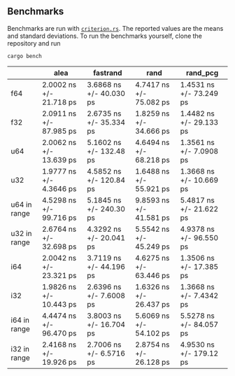 ## Benchmarks

Benchmarks are run with [`criterion.rs`](https://github.com/bheisler/criterion.rs). The reported values are the means and standard deviations. To run the benchmarks yourself, clone the repository and run

```
cargo bench
```

|              | alea                    | fastrand                | rand                    | rand_pcg                |
| ------------ | ----------------------- | ----------------------- | ----------------------- | ----------------------- |
| f64          | 2.0002 ns +/- 21.718 ps | 3.6868 ns +/- 40.030 ps | 4.7417 ns +/- 75.082 ps | 1.4531 ns +/- 73.249 ps |
| f32          | 2.0911 ns +/- 87.985 ps | 2.6735 ns +/- 35.334 ps | 1.8259 ns +/- 34.666 ps | 1.4482 ns +/- 29.133 ps |
| u64          | 2.0062 ns +/- 13.639 ps | 5.1602 ns +/- 132.48 ps | 4.6494 ns +/- 68.218 ps | 1.3561 ns +/- 7.0908 ps |
| u32          | 1.9777 ns +/- 4.3646 ps | 4.5852 ns +/- 120.84 ps | 1.6488 ns +/- 55.921 ps | 1.3668 ns +/- 10.669 ps |
| u64 in range | 4.5298 ns +/- 99.716 ps | 5.1845 ns +/- 240.30 ps | 9.8593 ns +/- 41.581 ps | 5.4817 ns +/- 21.622 ps |
| u32 in range | 2.6764 ns +/- 32.698 ps | 4.3292 ns +/- 20.041 ps | 5.5542 ns +/- 45.249 ps | 4.9378 ns +/- 96.550 ps |
| i64          | 2.0042 ns +/- 23.321 ps | 3.7119 ns +/- 44.196 ps | 4.6275 ns +/- 63.446 ps | 1.3506 ns +/- 17.385 ps |
| i32          | 1.9826 ns +/- 10.443 ps | 2.6396 ns +/- 7.6008 ps | 1.6326 ns +/- 26.437 ps | 1.3668 ns +/- 7.4342 ps |
| i64 in range | 4.4474 ns +/- 96.470 ps | 3.8003 ns +/- 16.704 ps | 5.6069 ns +/- 54.102 ps | 5.5278 ns +/- 84.057 ps |
| i32 in range | 2.4168 ns +/- 19.926 ps | 2.7006 ns +/- 6.5716 ps | 2.8754 ns +/- 26.128 ps | 4.9530 ns +/- 179.12 ps |
